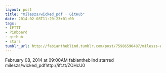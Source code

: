 ```yaml
---
layout: post
title: "mileszs/wicked_pdf · GitHub"
date: 2014-02-08T11:20:23+01:00
tags:
- IFTTT
- Pinboard
- github
- stars
tumblr_url: http://fabiantheblind.tumblr.com/post/75986596487/mileszs-wicked-pdf-github
---
```

February 08, 2014 at 09:00AM
fabiantheblind starred mileszs/wicked_pdfhttp://ift.tt/ZOHcU0
